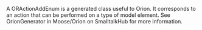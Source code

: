 A ORActionAddEnum is a generated class useful to Orion. It corresponds to an action that can be performed on a type of model element. See OrionGenerator in Moose/Orion on SmalltalkHub for more information.